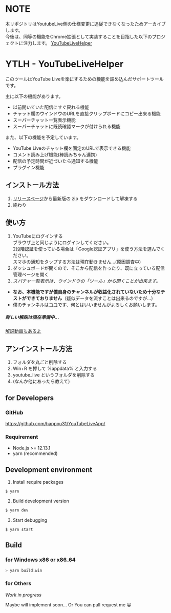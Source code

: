 # NOTE
本リポジトリはYoutubeLive側の仕様変更に追従できなくなったためアーカイブします。  
今後は、同等の機能をChrome拡張として実装することを目指した以下のプロジェクトに注力します。
[YouTubeLiveHelper](https://github.com/hapo31/YouTubeLiveHelper)

# YTLH - YouTubeLiveHelper

このツールはYouTube Liveを楽にするための機能を詰め込んだサポートツールです。

主に以下の機能があります。

- 以前開いていた配信にすぐ戻れる機能
- チャット欄のウインドウのURLを直接クリップボードにコピー出来る機能
- スーパーチャット一覧表示機能
- スーパーチャットに既読確認マークが付けられる機能

また、以下の機能を予定しています。

- YouTube Liveのチャット欄を固定のURLで表示できる機能
- コメント読み上げ機能(棒読みちゃん連携)
- 配信の予定時間が近づいたら通知する機能
- プラグイン機能

## インストール方法
1. [リリースページ](https://github.com/happou31/YouTubeLiveApp/releases)から最新版の zip をダウンロードして解凍する
2. 終わり

## 使い方
1. YouTubeにログインする  
ブラウザ上と同じようにログインしてください。  
2段階認証を使っている場合は「Google認証アプリ」を使う方法を選んでください。  
スマホの通知をタップする方法は現在動きません…(原因調査中)
2. ダッシュボードが開くので、そこから配信を作ったり、既に立っている配信管理ページを開く　
3. *スパチャ一覧表示は、ウインドウの「ツール」から開くことが出来ます。*
  - **なお、本機能ですが僕自身のチャンネルが収益化されていないため十分なテストができておりません**（疑似データを流すことは出来るのですが…）
  - 僕のチャンネルは[ココ](https://www.youtube.com/channel/UCn9PQpGGbbcoq82TLnXYK5Q)です、何とはいいませんがよろしくお願いします。

##### *詳しい解説は現在準備中…*
[解説動画もあるよ](https://youtu.be/g88_v_hfOcQ)

## アンインストール方法
1. フォルダを丸ごと削除する
2. Win+R を押して %appdata% と入力する
3. youtube_live というフォルダを削除する
4. (なんか他にあったら教えて)

## for Developers

### GitHub
https://github.com/happou31/YouTubeLiveApp/

### Requirement

- Node.js >= 12.13.1
- yarn (recommended)

## Development environment

1. Install require packages

```
$ yarn
```

2. Build development version

```bash
$ yarn dev
```

3. Start debugging

```
$ yarn start
```

## Build

### for Windows x86 or x86_64
```powershell
> yarn build:win
```

### for Others

_Work in progress_

Maybe will implement soon...
Or You can pull request me 😀
